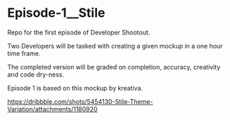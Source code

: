 # Episode-1__Stile
Repo for the first episode of Developer Shootout.

Two Developers will be tasked with creating a given mockup in a one hour time frame.

The completed version will be graded on completion, accuracy, creativity and code dry-ness.

Episode 1 is based on this mockup by kreativa.

https://dribbble.com/shots/5454130-Stile-Theme-Variation/attachments/1180920
